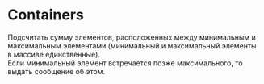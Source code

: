 # Containers
Подсчитать сумму элементов, расположенных между минимальным и максимальным элементами (минимальный и максимальный элементы в массиве единственные).   
Если минимальный элемент встречается позже максимального, то выдать сообщение об этом.
